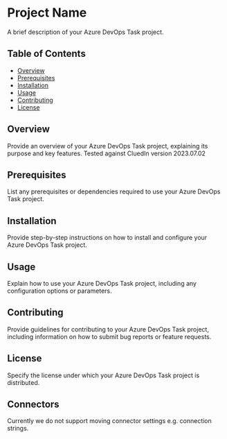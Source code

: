 # Project Name

A brief description of your Azure DevOps Task project.

## Table of Contents

- [Overview](#overview)
- [Prerequisites](#prerequisites)
- [Installation](#installation)
- [Usage](#usage)
- [Contributing](#contributing)
- [License](#license)

## Overview

Provide an overview of your Azure DevOps Task project, explaining its purpose and key features.
Tested against CluedIn version 2023.07.02

## Prerequisites

List any prerequisites or dependencies required to use your Azure DevOps Task project.

## Installation

Provide step-by-step instructions on how to install and configure your Azure DevOps Task project.

## Usage

Explain how to use your Azure DevOps Task project, including any configuration options or parameters.

## Contributing

Provide guidelines for contributing to your Azure DevOps Task project, including information on how to submit bug reports or feature requests.

## License

Specify the license under which your Azure DevOps Task project is distributed.



## Connectors

Currently we do not support moving connector settings e.g. connection strings.